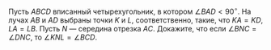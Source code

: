 Пусть $ABCD$ вписанный четырехугольник, в котором  $\angle BAD  <  90^\circ$. 
На лучах $AB$ и $AD$ выбраны точки $K$ и $L$, соответственно, такие, что $KA=KD$, $LA=LB$. 
Пусть $N$ — середина отрезка $AC$. Докажите, что если $\angle BNC=\angle DNC$, 
то $\angle KNL =\angle BCD$.